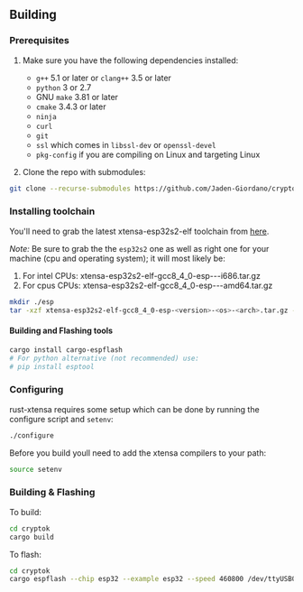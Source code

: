 ## Building

### Prerequisites

1. Make sure you have the following dependencies installed:

   * `g++` 5.1 or later or `clang++` 3.5 or later
   * `python` 3 or 2.7
   * GNU `make` 3.81 or later
   * `cmake` 3.4.3 or later
   * `ninja`
   * `curl`
   * `git`
   * `ssl` which comes in `libssl-dev` or `openssl-devel`
   * `pkg-config` if you are compiling on Linux and targeting Linux

2. Clone the repo with submodules:

``` sh
git clone --recurse-submodules https://github.com/Jaden-Giordano/cryptok
```

### Installing toolchain

You'll need to grab the latest xtensa-esp32s2-elf toolchain from [here](https://github.com/espressif/crosstool-NG/releases).

*Note:* Be sure to grab the the `esp32s2` one as well as right one for your machine (cpu and operating system); it will most likely be:
1. For intel CPUs: xtensa-esp32s2-elf-gcc8_4_0-esp-<version>-<os>-i686.tar.gz
2. For cpus CPUs: xtensa-esp32s2-elf-gcc8_4_0-esp-<version>-<os>-amd64.tar.gz

``` sh
mkdir ./esp
tar -xzf xtensa-esp32s2-elf-gcc8_4_0-esp-<version>-<os>-<arch>.tar.gz -C ./esp
```

#### Building and Flashing tools

``` sh
cargo install cargo-espflash
# For python alternative (not recommended) use:
# pip install esptool 
```

### Configuring

rust-xtensa requires some setup which can be done by running the configure script and `setenv`:

``` sh
./configure
```

Before you build youll need to add the xtensa compilers to your path:

``` sh
source setenv
```

### Building & Flashing

To build:

``` sh
cd cryptok
cargo build
```

To flash:

``` sh
cd cryptok
cargo espflash --chip esp32 --example esp32 --speed 460800 /dev/ttyUSB0
```

